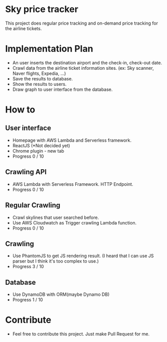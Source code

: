 # Sky price tracker

This project does regular price tracking and on-demand price tracking for the airline tickets.

# Implementation Plan

* An user inserts the destination airport and the check-in, check-out date.
* Crawl data from the airline ticket information sites. (ex: Sky scanner, Naver flights, Expedia, ...)
* Save the results to database.
* Show the results to users.
* Draw graph to user interface from the database.

# How to

## User interface

* Homepage with AWS Lambda and Serverless framework.
* ReactJS (\*Not decided yet)
* Chrome plugin - new tab
* Progress 0 / 10

## Crawling API

* AWS Lambda with Serverless Framework. HTTP Endpoint.
* Progress 0 / 10

## Regular Crawling

* Crawl skylines that user searched before.
* Use AWS Cloudwatch as Trigger crawling Lambda function.
* Progress 0 / 10

## Crawling

* Use PhantomJS to get JS rendering result. (I heard that I can use JS parser but I think it's too complex to use.)
* Progress 3 / 10

## Database

* Use DynamoDB with ORM(maybe Dynamo DB)
* Progress 1 / 10

# Contribute

* Feel free to contribute this project. Just make Pull Request for me.
